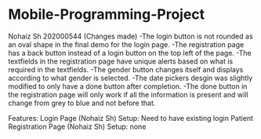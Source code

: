 # Mobile-Programming-Project

Nohaiz Sh 202000544 (Changes made)
-The login button is not rounded as an oval shape in the final demo for the login page.
-The registration page has a back button instead of a login button on the top left of the page.
-The textfields in the registration page have unique alerts based on what is required in the textfields.
-The gender button changes itself and displays according to what gender is selected.
-The date pickers desgin was slightly modified to only have a done button after completion.
-The done button in the registration page will only work if all the information is present and will change from grey to blue and not before that.

Features:
Login Page (Nohaiz Sh) Setup: Need to have existing login
Patient Registration Page (Nohaiz Sh) Setup: none
